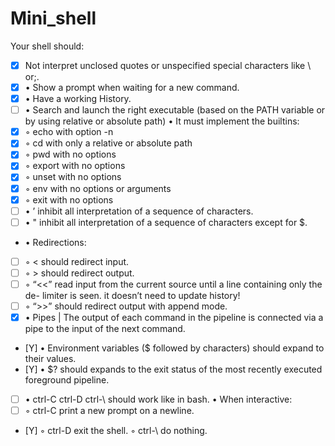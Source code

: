# Mini_shell
Your shell should:
 

 - [x]  Not interpret unclosed quotes or unspecified special characters
       like \ or;.
 - [x] • Show a prompt when waiting for a new command.
 - [x] • Have a working History.
 - [ ] • Search and launch the right executable (based on the PATH
       variable or by using relative or absolute path)
• It must implement the builtins:
 - [x] ◦ echo with option -n
 - [x] ◦ cd with only a relative or absolute path
 - [x] ◦ pwd with no options
 - [x] ◦ export with no options
 - [x] ◦ unset with no options
 - [x] ◦ env with no options or arguments 
 - [x] ◦ exit with no options
 - [ ] • ’ inhibit all interpretation of a sequence of characters.
 - [ ] • " inhibit all interpretation of a sequence of characters except
       for $.
 - • Redirections:
 - [ ] ◦ < should redirect input.
 - [ ] ◦ > should redirect output.
 - [ ] ◦ “<<” read input from the current source until a line containing
       only the de- limiter is seen. it doesn’t need to update history!
 - [ ] ◦ “>>” should redirect output with append mode.
 - [x] • Pipes | The output of each command in the pipeline is connected
       via a pipe to the input of the next command.
 - [Y] • Environment variables ($ followed by characters) should expand
       to their values.
 - [Y] • $? should expands to the exit status of the most recently
       executed foreground pipeline.
 - [ ] • ctrl-C ctrl-D ctrl-\ should work like in bash.
• When interactive:
 - [ ] ◦ ctrl-C print a new prompt on a newline.
 - [Y] ◦ ctrl-D exit the shell. ◦ ctrl-\ do nothing.
